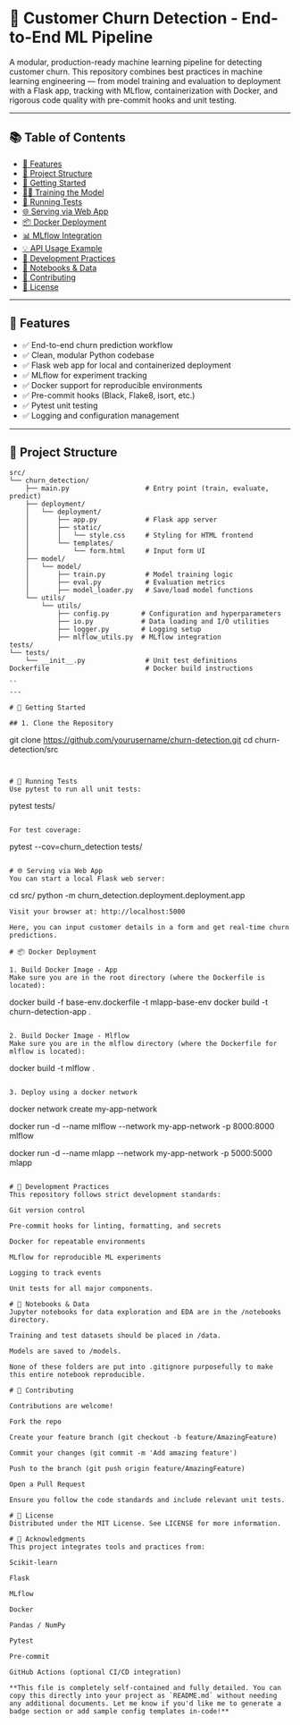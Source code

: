 # 🧠 Customer Churn Detection - End-to-End ML Pipeline

A modular, production-ready machine learning pipeline for detecting customer churn. This repository combines best practices in machine learning engineering — from model training and evaluation to deployment with a Flask app, tracking with MLflow, containerization with Docker, and rigorous code quality with pre-commit hooks and unit testing.

---

## 📚 Table of Contents

- [🔧 Features](#-features)
- [📁 Project Structure](#-project-structure)
- [🚀 Getting Started](#-getting-started)
- [🏋️‍♂️ Training the Model](#️-training-the-model)
- [🧪 Running Tests](#-running-tests)
- [🌐 Serving via Web App](#-serving-via-web-app)
- [📦 Docker Deployment](#-docker-deployment)
- [📊 MLflow Integration](#-mlflow-integration)
- [💡 API Usage Example](#-api-usage-example)
- [🧰 Development Practices](#-development-practices)
- [📁 Notebooks & Data](#-notebooks--data)
- [🤝 Contributing](#-contributing)
- [📄 License](#-license)

---

## 🔧 Features

- ✅ End-to-end churn prediction workflow
- ✅ Clean, modular Python codebase
- ✅ Flask web app for local and containerized deployment
- ✅ MLflow for experiment tracking
- ✅ Docker support for reproducible environments
- ✅ Pre-commit hooks (Black, Flake8, isort, etc.)
- ✅ Pytest unit testing
- ✅ Logging and configuration management

---

## 📁 Project Structure

```text
src/
└── churn_detection/
    ├── main.py                   # Entry point (train, evaluate, predict)
    ├── deployment/
    │   └── deployment/
    │       ├── app.py            # Flask app server
    │       ├── static/
    │       │   └── style.css     # Styling for HTML frontend
    │       └── templates/
    │           └── form.html     # Input form UI
    ├── model/
    │   └── model/
    │       ├── train.py          # Model training logic
    │       ├── eval.py           # Evaluation metrics
    │       ├── model_loader.py   # Save/load model functions
    └── utils/
        └── utils/
            ├── config.py        # Configuration and hyperparameters
            ├── io.py            # Data loading and I/O utilities
            ├── logger.py        # Logging setup
            ├── mlflow_utils.py  # MLflow integration
tests/
└── tests/
    └── __init__.py               # Unit test definitions
Dockerfile                        # Docker build instructions

``
---

# 🚀 Getting Started

## 1. Clone the Repository
```
git clone https://github.com/yourusername/churn-detection.git
cd churn-detection/src
```


# 🧪 Running Tests
Use pytest to run all unit tests:
```
pytest tests/
```

For test coverage:
```
pytest --cov=churn_detection tests/
```

# 🌐 Serving via Web App
You can start a local Flask web server:
```
cd src/
python -m churn_detection.deployment.deployment.app
```
Visit your browser at: http://localhost:5000

Here, you can input customer details in a form and get real-time churn predictions.

# 📦 Docker Deployment

1. Build Docker Image - App
Make sure you are in the root directory (where the Dockerfile is located):
```
docker build -f base-env.dockerfile -t mlapp-base-env
docker build -t churn-detection-app .
```

2. Build Docker Image - Mlflow
Make sure you are in the mlflow directory (where the Dockerfile for mlflow is located):
```
docker build -t mlflow .
```

3. Deploy using a docker network
```
docker network create my-app-network

docker run -d --name mlflow --network my-app-network -p 8000:8000 mlflow

docker run -d --name mlapp --network my-app-network -p 5000:5000 mlapp
```

# 🧰 Development Practices
This repository follows strict development standards:

Git version control

Pre-commit hooks for linting, formatting, and secrets

Docker for repeatable environments

MLflow for reproducible ML experiments

Logging to track events

Unit tests for all major components.

# 📁 Notebooks & Data
Jupyter notebooks for data exploration and EDA are in the /notebooks directory.

Training and test datasets should be placed in /data.

Models are saved to /models.

None of these folders are put into .gitignore purposefully to make this entire notebook reproducible.

# 🤝 Contributing

Contributions are welcome!

Fork the repo

Create your feature branch (git checkout -b feature/AmazingFeature)

Commit your changes (git commit -m 'Add amazing feature')

Push to the branch (git push origin feature/AmazingFeature)

Open a Pull Request

Ensure you follow the code standards and include relevant unit tests.

# 📄 License
Distributed under the MIT License. See LICENSE for more information.

# 🙌 Acknowledgments
This project integrates tools and practices from:

Scikit-learn

Flask

MLflow

Docker

Pandas / NumPy

Pytest

Pre-commit

GitHub Actions (optional CI/CD integration)

**This file is completely self-contained and fully detailed. You can copy this directly into your project as `README.md` without needing any additional documents. Let me know if you'd like me to generate a badge section or add sample config templates in-code!**
